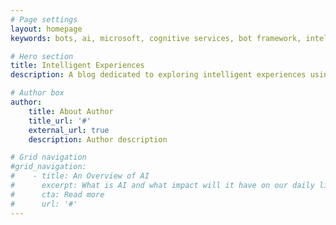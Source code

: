 ```yaml
---
# Page settings
layout: homepage
keywords: bots, ai, microsoft, cognitive services, bot framework, intelligent experiences

# Hero section
title: Intelligent Experiences
description: A blog dedicated to exploring intelligent experiences using Bots and AI.

# Author box
author:
    title: About Author
    title_url: '#'
    external_url: true
    description: Author description

# Grid navigation
#grid_navigation:
#    - title: An Overview of AI
#      excerpt: What is AI and what impact will it have on our daily lives?
#      cta: Read more
#      url: '#'
---
```

